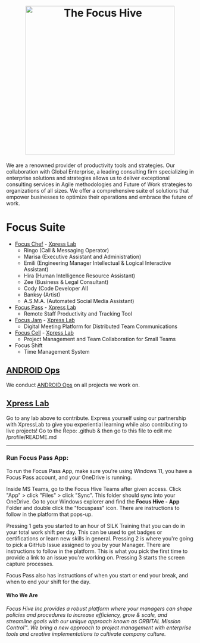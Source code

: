 <h1 align="center">
  <br>
  <img src="https://github.com/TaoFruit/focushive/blob/gh-pages/images/logos/logo_dark.png" alt="The Focus Hive" width="400">
</h1>
We are a renowned provider of productivity tools and strategies. Our collaboration with Global Enterprise, a leading consulting firm specializing in enterprise solutions and strategies allows us to deliver exceptional consulting services in Agile methodologies and Future of Work strategies to organizations of all sizes. We offer a comprehensive suite of solutions that empower businesses to optimize their operations and embrace the future of work.

# Focus Suite
- [Focus Chef](https://focuschef.com/) - [Xpress Lab](https://github.com/FocusChef)
  - Ringo (Call & Messaging Operator)
  - Marisa (Executive Assistant and Administration)
  - Emili (Engineering Manager Intellectual & Logical Interactive Assistant)
  - Hira (Human Intelligence Resource Assistant)
  - Zee (Business & Legal Consultant)
  - Cody (Code Developer AI)
  - Banksy (Artist)
  - A.S.M.A. (Automated Social Media Assistant)
- [Focus Pass](https://focuspass.com/) - [Xpress Lab](https://github.com/FocusHive/FocusPass)
  - Remote Staff Productivity and Tracking Tool
- [Focus Jam](https://focusjam.com/) - [Xpress Lab](https://github.com/FocusHive/FocusJam)
  - Digital Meeting Platform for Distributed Team Communications 
- [Focus Cell](https://focuscell.org/) - [Xpress Lab](https://github.com/FocusCell)
  - Project Management and Team Collaboration for Small Teams
- Focus Shift
  - Time Management System

## [ANDROID Ops](https://androidops.org) 
We conduct [ANDROID Ops](https://github.com/WorldEnterpriseGroup/.github/blob/gh-pages/Frameworks/ANDROID.md) on all projects we work on.
    
## [Xpress Lab](https://xpresslab.org)
Go to any lab above to contribute.  Express yourself using our partnership with XpressLab to give you experiential learning while also contributing to live projects!
Go to the Repo: .github & then go to this file to edit me /profile/README.md

---
### Run Focus Pass App:
To run the Focus Pass App, make sure you're using Windows 11, you have a Focus Pass account, and your OneDrive is running.  

Inside MS Teams, go to the Focus Hive Teams after given access. Click "App" > click "Files" > click "Sync". This folder should sync into your OneDrive.
Go to your Windows explorer and find the **Focus Hive - App** Folder and double click the "focuspass" icon. There are instructions to follow in the platform that pops-up.

Pressing 1 gets you started to an hour of SILK Training that you can do in your total work shift per day. This can be used to get badges or certifications or learn new skills in general.
Pressing 2 is where you're going to pick a GitHub Issue assigned to you by your Manager. There are instructions to follow in the platform. This is what you pick the first time to provide a link to an issue you're working on.
Pressing 3 starts the screen capture processes.

Focus Pass also has instructions of when you start or end your break, and when to end your shift for the day.


#### Who We Are
_Focus Hive Inc provides a robust platform where your managers can shape policies and procedures to increase efficiency, grow & scale, and streamline goals with our unique approach known as ORBITAL Mission Control™. We bring a new approach to project management with enterprise tools and creative implementations to cultivate company culture._
